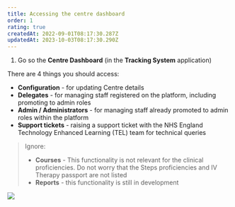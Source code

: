 ```yaml
---
title: Accessing the centre dashboard
order: 1
rating: true
createdAt: 2022-09-01T08:17:30.287Z
updatedAt: 2023-10-03T08:17:30.290Z
---
```

1. Go so the **Centre Dashboard** (in the **Tracking System** application)

There are 4 things you should access:

* **Configuration** - for updating Centre details
* **Delegates** - for managing staff registered on the platform, including promoting to admin roles
* **Admin / Administrators** - for managing staff already promoted to admin roles within the platform
* **Support tickets** - raising a support ticket with the NHS England Technology Enhanced Learning (TEL) team for technical queries

> Ignore:
>
> * **Courses** - This functionality is not relevant for the clinical proficiencies. Do not worry that the Steps proficiencies and IV Therapy passport are not listed 
> * **Reports** - this functionality is still in development

![](/img/ccm-ca_centredashboard.png)